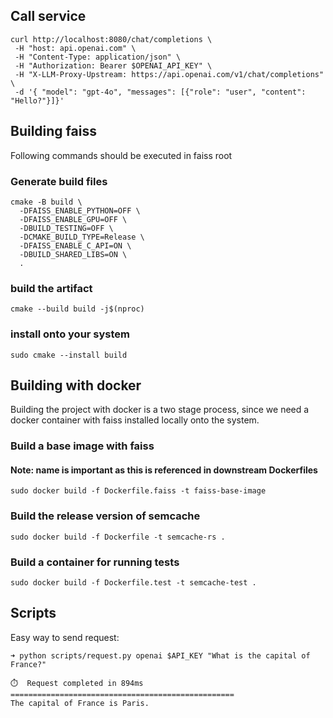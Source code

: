 ## Call service

```shell
curl http://localhost:8080/chat/completions \
 -H "host: api.openai.com" \
 -H "Content-Type: application/json" \
 -H "Authorization: Bearer $OPENAI_API_KEY" \
 -H "X-LLM-Proxy-Upstream: https://api.openai.com/v1/chat/completions" \
 -d '{ "model": "gpt-4o", "messages": [{"role": "user", "content": "Hello?"}]}'
```

## Building faiss

Following commands should be executed in faiss root

### Generate build files

```shell
cmake -B build \
  -DFAISS_ENABLE_PYTHON=OFF \
  -DFAISS_ENABLE_GPU=OFF \
  -DBUILD_TESTING=OFF \
  -DCMAKE_BUILD_TYPE=Release \
  -DFAISS_ENABLE_C_API=ON \
  -DBUILD_SHARED_LIBS=ON \
  .
```

### build the artifact

```shell
cmake --build build -j$(nproc)
```

### install onto your system

```shell
sudo cmake --install build
```

## Building with docker

Building the project with docker is a two stage process, since we need a docker container with faiss installed locally onto the system.

### Build a base image with faiss 

#### Note: name is important as this is referenced in downstream Dockerfiles

```shell
sudo docker build -f Dockerfile.faiss -t faiss-base-image
```

### Build the release version of semcache

```shell
sudo docker build -f Dockerfile -t semcache-rs .
```

### Build a container for running tests

```shell
sudo docker build -f Dockerfile.test -t semcache-test .
```

## Scripts

Easy way to send request:

```shell
➜ python scripts/request.py openai $API_KEY "What is the capital of France?"

⏱️  Request completed in 894ms
==================================================
The capital of France is Paris.
```
